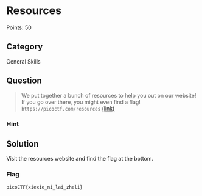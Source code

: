 # Resources
Points: 50

## Category
General Skills

## Question
>We put together a bunch of resources to help you out on our website! If you go over there, you might even find a flag! `https://picoctf.com/resources` [(link)](https://picoctf.com/resources)

### Hint
>

## Solution
Visit the resources website and find the flag at the bottom.

### Flag
`picoCTF{xiexie_ni_lai_zheli}`
